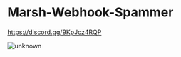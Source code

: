 
# Marsh-Webhook-Spammer
https://discord.gg/9KpJcz4RQP



![unknown](https://user-images.githubusercontent.com/106053024/186111798-557052e8-fcf8-4c55-82a8-fc65bbac9d66.png)

